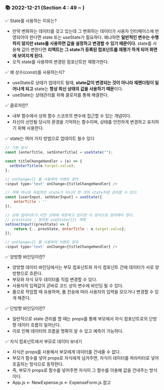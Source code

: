 ### 📚 2022-12-21 (Section 4 : 49 ~ )

✅ State를 사용하는 이유는?<br/>

- 만약 변화하는 데이터를 갖고 있는데 그 변화하는 데이터가 사용자 인터페이스에 반영되어야 한다면 state 또는 useState가 필요하다. 왜냐하면 **일반적인 변수는 수행하지 않지만 state를 사용하면 값을 설정하고 변경할 수 있기 때문이다.** state를 사용해 값이 변한다면 **리액트는 그 state가 등록된 컴포넌트를 재평가 하게 되어 화면에 보여지게 된다.**
- 오직 state를 사용하여 변경된 컴포넌트만 재평가한다.

✅ 왜 상수(const)를 사용하는지?<br/>

- useState로 상태가 업데이트 될때, **state값이 변경되는 것이 아니라 재렌더링이 일어나게 되고** state는 **항상 최신 상태의 값을 사용하기 때문**이다.
- useState는 상태관리를 위해 클로저를 통해 해결한다.

✅ 클로저란?<br/>

- 내부 함수에서 상위 함수 스코프의 변수에 접근할 수 있는 개념이다.
- 자신이 선언될 당시의 환경을 기억하는 함수이며, 상태를 안전하게 변경하고 유지하기 위해 사용한다.

✅ state는 여러 가지 방법으로 업데이트 될수 있다<br/>

```javascript
// 기본 방식
const [enterTitle, setEnterTitle] = useState("");

const titleChangeHandler = (e) => {
  setEnterTitle(e.target.value);
};

// onChange={} 를 사용하여 이벤트 정의
<input type='text' onChange={titleChangeHandler} />
```

```javascript
// 객체 하나로 독립적인 state가 아니라 한 개의 state처럼 관리할 수 있다.
const [userInput, setUserInput] = useState({
    enterTitle : ''
});

// 상태 업데이트가 이전 상태에 의존하고 있다면 이 방식으로 정의해야 한다.
// prevState : 정의된 useState({}) 객체
setUserInput((prevState) => {
    return {...prevState, enterTitle : e.target.value}; 
});

// onChange={} 를 사용하여 이벤트 정의
<input type='text' onChange={titleChangeHandler} />
```

✅ 양방향 바인딩이란?<br/>
- 양방향 데이터 바인딩에서는 부모 컴포넌트와 자식 컴포넌트 간에 데이터가 서로 양방향으로 흐른다. 
- 부모와 자식 모두 데이터를 직접 변경할 수 있다.
- 사용자의 입력값이 곧바로 코드 상의 변수에 바인딩 될 수 있다.
- 폼으로 작업할 때 유용하며, 폼 전송에 따라 사용자의 입력을 모으거나 변경할 수 있게 해준다.

✅ 단방향 바인딩이란?<br/>
- 일반적으로 state 관리를 할 때는 props를 통해 부모에서 자식 컴포넌트로의 단방향 데이터 흐름이 일어난다.
- 이로 인해 데이터의 흐름을 명확히 알 수 있고 예측이 가능하다.

✅ 자식 컴포넌트에서 부모로 데이터 보내기<br/>
- 자식은 props를 사용해서 부모에게 데이터를 건네줄 수 없다.
- 부모가 함수를 넣어 props로 자식에게 넘겨주면, 자식이 데이터를 파라미터로 넣어 호출하는 방식으로 동작한다.
- 즉, 부모가 props로 함수를 넣어주면 자식이 그 함수를 이용해 값을 건네주는 방식이다.
- App.js <- NewExpense.js <- ExpenseForm.js 참고

